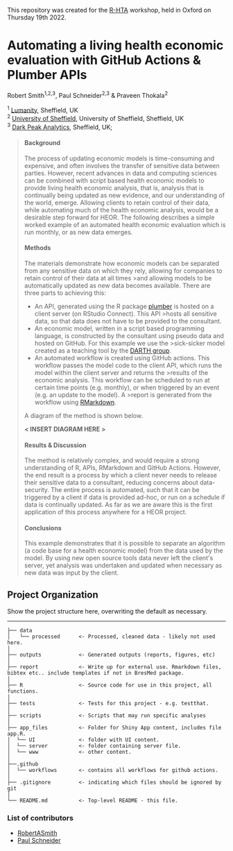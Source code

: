 This repository was created for the [R-HTA](https://r-hta.org/) workshop, held in Oxford on Thursday 19th 2022. 

# **Automating a living health economic evaluation with GitHub Actions & Plumber APIs**

Robert Smith<sup>1,2,3</sup>,  Paul Schneider<sup>2,3</sup> & Praveen Thokala<sup>2</sup>

<sup>1</sup> [Lumanity](https://lumanity.com/), Sheffield, UK    
<sup>2</sup> [University of Sheffield](https://www.sheffield.ac.uk/scharr), University of Sheffield, Sheffield, UK    
<sup>3</sup> [Dark Peak Analytics](https://darkpeakanalytics.com/), Sheffield, UK;

>#### **Background**
>
>The process of updating economic models is time-consuming and expensive, and often involves the transfer of sensitive data between parties.
>However, recent advances in data and computing sciences can be combined with script based health economic models to provide living health economic analysis, that is, analysis
>that is continually being updated as new evidence, and our understanding of the world, emerge.
>Allowing clients to retain control of their data, while automating much of the health economic analysis, would be a desirable step forward for HEOR.
>The following describes a simple worked example of an automated health economic evaluation which is run monthly, or as new data emerges.
>
>
>#### **Methods**
>
>The materials demonstrate how economic models can be separated from any sensitive data on which they rely, allowing for companies to retain control of their data at all times >and allowing models to be automatically updated as new data becomes available. There are three parts to achieving this:
>- An API, generated using the R package [plumber](https://www.rplumber.io/?msclkid=b4faa783bbfc11ec93ded7f5b4523880/) is hosted on a client server (on RStudio Connect). This API >hosts all sensitive data, so that data does not have to be provided to the consultant. 
>- An economic model, written in a script based programming language, is constructed by the consultant using pseudo data and hosted on GitHub. For this example we use the >sick-sicker model created as a teaching tool by the [DARTH group](http://darthworkgroup.com/). 
>- An automated workflow is created using GitHub actions. This workflow passes the model code to the client API, which runs the model within the client server and returns the >results of the economic analysis. This workflow can be scheduled to run at certain time points (e.g. monthly), or when triggered by an event (e.g. an update to the model). A >report is generated from the workflow using [RMarkdown](https://rmarkdown.rstudio.com/?msclkid=2f44ca56bbfe11eca6ec37c1951dc1f9).
>
>A diagram of the method is shown below.
>
>**< INSERT DIAGRAM HERE >**
>
>#### **Results & Discussion**
>
>The method is relatively complex, and would require a strong understanding of R, APIs, RMarkdown and GitHub Actions.
>However, the end result is a process by which a client never needs to release their sensitive data to a consultant, reducing concerns about data-security.
>The entire process is automated, such that it can be triggered by a client if data is provided ad-hoc, or run on a schedule if data is continually updated.
>As far as we are aware this is the first application of this process anywhere for a HEOR project.
>
>#### **Conclusions**
>
>This example demonstrates that it is possible to separate an algorithm (a code base for a health economic model) from the data used by the model. 
>By using new open source tools data never left the client's server, yet analysis was undertaken and updated when necessary as new data was input by the client.


## Project Organization

Show the project structure here, overwriting the default as necessary.

------------------------

```
├── data
│   └── processed      <- Processed, cleaned data - likely not used here.
│
├── outputs            <- Generated outputs (reports, figures, etc)
│
├── report             <- Write up for external use. Rmarkdown files, bibtex etc.. include templates if not in BresMed package.
│
├── R                  <- Source code for use in this project, all functions.
│
├── tests              <- Tests for this project - e.g. testthat.
│
├── scripts            <- Scripts that may run specific analyses
│
├── app_files          <- Folder for Shiny App content, includes file app.R.
│  └── UI              <- folder with UI content.
│  └── server          <- folder containing server file.
│  └── www             <- other content.
│
├──.github 
│  └── workflows       <- contains all workflows for github actions.
│
├── .gitignore         <- indicating which files should be ignored by git
│
└── README.md          <- Top-level README - this file.
```

### List of contributors
- [RobertASmith](Robert.Smith@lumanity.com)
- [Paul Schneider](pschneider@darkpeakanalytics.com)
